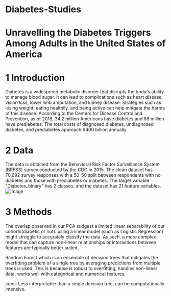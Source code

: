 # Diabetes-Studies
# Unravelling the Diabetes Triggers Among Adults in the United States of America
# 1 Introduction
Diabetes is a widespread metabolic disorder that disrupts the body's ability to manage blood sugar. It can lead to complications such as heart disease, vision loss, lower limb amputation, and kidney disease. Strategies such as losing weight, eating healthily, and being active can help mitigate the harms of this disease. According to the Centers for Disease Control and Prevention, as of 2018, 34.2 million Americans have diabetes and 88 million have prediabetes. The total costs of diagnosed diabetes, undiagnosed diabetes, and prediabetes approach $400 billion annually. 
# 2 Data 
The data is obtained from the Behavioral Risk Factor Surveillance System (BRFSS) survey conducted by the CDC in 2015. The clean dataset has 70,692 survey responses with a 50-50 split between respondents with no diabetes and those with prediabetes or diabetes. The target variable "Diabetes_binary" has 2 classes, and the dataset has 21 feature variables.
![image](https://github.com/user-attachments/assets/b4fb6442-16ad-440a-a816-09de456606fc)

# 3 Methods 
The overlap observed in our PCA sudgest a limited linear separability of our cohorts(diabetic or not). using a linear model (such as Logistic Regression) might struggle to accurately classify the data. As such, a more complex model that can capture non-linear relationships or interactions between features are typically better suited.

Random Forest which is an ensemble of decision trees that mitigates the overfitting problem of a single tree by averaging predictions from multiple trees is used. This is because is robust to overfitting, handles non-linear data, works well with categorical and numerical features.

cons: Less interpretable than a single decision tree, can be computationally intensive.
